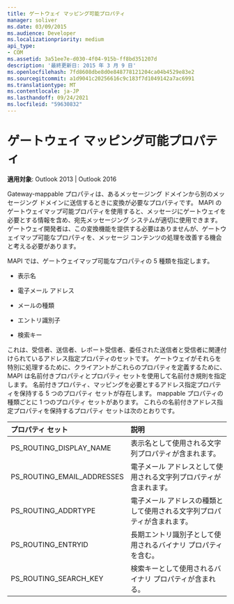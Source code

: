 ```yaml
---
title: ゲートウェイ マッピング可能プロパティ
manager: soliver
ms.date: 03/09/2015
ms.audience: Developer
ms.localizationpriority: medium
api_type:
- COM
ms.assetid: 3a51ee7e-d030-4f04-915b-ff8bd351207d
description: '最終更新日: 2015 年 3 月 9 日'
ms.openlocfilehash: 7fd8608dbe8d0e848778121204ca04b4529e83e2
ms.sourcegitcommit: a1d9041c20256616c9c183f7d1049142a7ac6991
ms.translationtype: MT
ms.contentlocale: ja-JP
ms.lasthandoff: 09/24/2021
ms.locfileid: "59630832"
---
```

# <a name="gateway-mappable-properties"></a>ゲートウェイ マッピング可能プロパティ

**適用対象**: Outlook 2013 | Outlook 2016 
  
Gateway-mappable プロパティは、あるメッセージング ドメインから別のメッセージング ドメインに送信するときに変換が必要なプロパティです。 MAPI のゲートウェイマップ可能プロパティを使用すると、メッセージにゲートウェイを必要とする情報を含め、宛先メッセージング システムが適切に使用できます。 ゲートウェイ開発者は、この変換機能を提供する必要はありませんが、ゲートウェイマップ可能なプロパティを、メッセージ コンテンツの処理を改善する機会と考える必要があります。
  
MAPI では、ゲートウェイマップ可能なプロパティの 5 種類を指定します。
  
- 表示名
    
- 電子メール アドレス
    
- メールの種類
    
- エントリ識別子
    
- 検索キー
    
これは、受信者、送信者、レポート受信者、委任された送信者と受信者に関連付けられているアドレス指定プロパティのセットです。 ゲートウェイがそれらを特別に処理するために、クライアントがこれらのプロパティを定義するために、MAPI は名前付きプロパティとプロパティ セットを使用して名前付き規則を指定します。 名前付きプロパティ、マッピングを必要とするアドレス指定プロパティを保持する 5 つのプロパティ セットが存在します。 mappable プロパティの種類ごとに 1 つのプロパティ セットがあります。 これらの名前付きアドレス指定プロパティを保持するプロパティ セットは次のとおりです。
  
|**プロパティ セット**|**説明**|
|:-----|:-----|
|PS_ROUTING_DISPLAY_NAME  <br/> |表示名として使用される文字列プロパティが含まれます。  <br/> |
|PS_ROUTING_EMAIL_ADDRESSES  <br/> |電子メール アドレスとして使用される文字列プロパティが含まれます。  <br/> |
|PS_ROUTING_ADDRTYPE  <br/> |電子メール アドレスの種類として使用される文字列プロパティが含まれます。  <br/> |
|PS_ROUTING_ENTRYID  <br/> |長期エントリ識別子として使用されるバイナリ プロパティを含む。  <br/> |
|PS_ROUTING_SEARCH_KEY  <br/> |検索キーとして使用されるバイナリ プロパティが含まれる。  <br/> |
   

